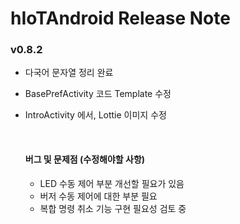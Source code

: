 # hIoTAndroid Release Note

### v0.8.2 

- 다국어 문자열 정리 완료

- BasePrefActivity 코드 Template 수정

- IntroActivity 에서, Lottie 이미지 수정

  ​

  #### 버그 및 문제점 (수정해야할 사항)

  - LED 수동 제어 부분 개선할 필요가 있음
  - 버저 수동 제어에 대한 부분 필요
  - 복합 명령 취소 기능 구현 필요성 검토 중



